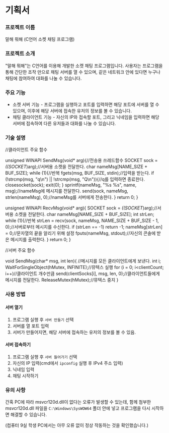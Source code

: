 # 기획서

### 프로젝트 이름

말해 뭐해 (C언어 소켓 채팅 프로그램)

### 프로젝트 소개

"말해 뭐해"는 C언어를 이용해 개발한 소켓 채팅 프로그램입니다. 사용자는 프로그램을 통해 간단한 조작 만으로 채팅 서버를 열 수 있으며, 같은 네트워크 안에 있다면 누구나 채팅에 참여하여 대화를 나눌 수 있습니다.

### 주요 기능

- 소켓 서버 기능 - 프로그램을 실행하고 포트를 입력하면 해당 포트에 서버를 열 수 있으며, 이후에 해당 서버에 접속한 유저의 정보를 볼 수 있습니다.
- 채팅 클라이언트 기능 - 자신의 IP와 접속할 포트, 그리고 닉네임을 입력하면 해당 서버에 접속하여 다른 유저들과 대화를 나눌 수 있습니다.

### 기술 설명

//클라이언트 주요 함수

unsigned WINAPI SendMsg(void* arg){//전송용 쓰레드함수
	SOCKET sock = *((SOCKET*)arg);//서버용 소켓을 전달한다.
	char nameMsg[NAME_SIZE + BUF_SIZE];
	while (1){//반복
		fgets(msg, BUF_SIZE, stdin);//입력을 받는다.
		if (!strcmp(msg, "q\n") || !strcmp(msg, "Q\n")){//q를 입력하면 종료한다.
			closesocket(sock);
			exit(0);
		}
		sprintf(nameMsg, "%s %s", name, msg);//nameMsg에 메시지를 전달한다.
		send(sock, nameMsg, strlen(nameMsg), 0);//nameMsg를 서버에게 전송한다.
	}
	return 0;
}

unsigned WINAPI RecvMsg(void* arg){
	SOCKET sock = *((SOCKET*)arg);//서버용 소켓을 전달한다.
	char nameMsg[NAME_SIZE + BUF_SIZE];
	int strLen;
	while (1){//반복
		strLen = recv(sock, nameMsg, NAME_SIZE + BUF_SIZE - 1, 0);//서버로부터 메시지를 수신한다.
		if (strLen == -1)
			return -1;
		nameMsg[strLen] = 0;//문자열의 끝을 알리기 위해 설정
		fputs(nameMsg, stdout);//자신의 콘솔에 받은 메시지를 출력한다.
	}
	return 0;
}



//서버 주요 함수

void SendMsg(char* msg, int len){ //메시지를 모든 클라이언트에게 보낸다.
	int i;
	WaitForSingleObject(hMutex, INFINITE);//뮤텍스 실행
	for (i = 0; i<clientCount; i++)//클라이언트 개수만큼
		send(clientSocks[i], msg, len, 0);//클라이언트들에게 메시지를 전달한다.
	ReleaseMutex(hMutex);//뮤텍스 중지
}

### 사용 방법

#### 서버 열기

1. 프로그램 실행 후 `서버 만들기` 선택
2. 서버를 열 포트 입력
3. 서버가 만들어지면, 해당 서버에 접속하는 유저의 정보를 볼 수 있음.

#### 서버 접속하기

1. 프로그램 실행 후 `서버 들어가기` 선택
2. 자신의 IP 입력(cmd에서 `ipconfig` 실행 후 IPv4 주소 입력)
3. 닉네임 입력
4. 채팅 시작하기

### 유의 사항

간혹 PC에 따라 msvcr120d.dll이 없다는 오류가 발생할 수 있는데, 함께 첨부한 msvcr120d.dll 파일을 `C:\Windows\SysWOW64` 폴더 안에 넣고 프로그램을 다시 시작하면 해결할 수 있습니다.

(컴퓨터 9실 학생 PC에서는 아무 오류 없이 정상 작동하는 것을 확인했습니다.)
